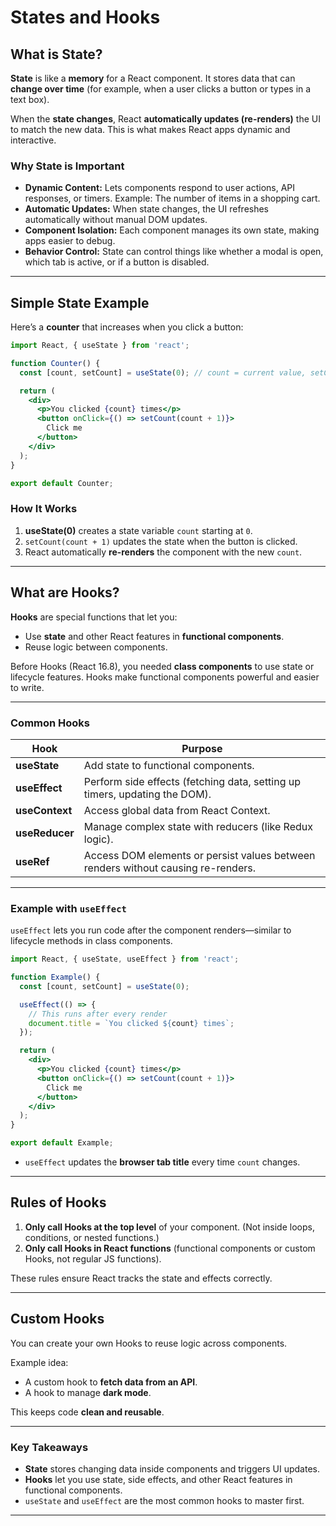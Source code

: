 # States and Hooks 

## What is State?

**State** is like a **memory** for a React component.
It stores data that can **change over time** (for example, when a user clicks a button or types in a text box).

When the **state changes**, React **automatically updates (re-renders)** the UI to match the new data.
This is what makes React apps dynamic and interactive.

### Why State is Important

* **Dynamic Content:** Lets components respond to user actions, API responses, or timers.
  Example: The number of items in a shopping cart.
* **Automatic Updates:** When state changes, the UI refreshes automatically without manual DOM updates.
* **Component Isolation:** Each component manages its own state, making apps easier to debug.
* **Behavior Control:** State can control things like whether a modal is open, which tab is active, or if a button is disabled.

---

## Simple State Example

Here’s a **counter** that increases when you click a button:

```jsx
import React, { useState } from 'react';

function Counter() {
  const [count, setCount] = useState(0); // count = current value, setCount = function to update it

  return (
    <div>
      <p>You clicked {count} times</p>
      <button onClick={() => setCount(count + 1)}>
        Click me
      </button>
    </div>
  );
}

export default Counter;
```

### How It Works

1. **useState(0)** creates a state variable `count` starting at `0`.
2. `setCount(count + 1)` updates the state when the button is clicked.
3. React automatically **re-renders** the component with the new `count`.

---

## What are Hooks?

**Hooks** are special functions that let you:

* Use **state** and other React features in **functional components**.
* Reuse logic between components.

Before Hooks (React 16.8), you needed **class components** to use state or lifecycle features. Hooks make functional components powerful and easier to write.

---

### Common Hooks

| Hook           | Purpose                                                                           |
| -------------- | --------------------------------------------------------------------------------- |
| **useState**   | Add state to functional components.                                               |
| **useEffect**  | Perform side effects (fetching data, setting up timers, updating the DOM).        |
| **useContext** | Access global data from React Context.                                            |
| **useReducer** | Manage complex state with reducers (like Redux logic).                            |
| **useRef**     | Access DOM elements or persist values between renders without causing re-renders. |

---

### Example with `useEffect`

`useEffect` lets you run code after the component renders—similar to lifecycle methods in class components.

```jsx
import React, { useState, useEffect } from 'react';

function Example() {
  const [count, setCount] = useState(0);

  useEffect(() => {
    // This runs after every render
    document.title = `You clicked ${count} times`;
  });

  return (
    <div>
      <p>You clicked {count} times</p>
      <button onClick={() => setCount(count + 1)}>
        Click me
      </button>
    </div>
  );
}

export default Example;
```

* `useEffect` updates the **browser tab title** every time `count` changes.

---

## Rules of Hooks

1. **Only call Hooks at the top level** of your component.
   (Not inside loops, conditions, or nested functions.)
2. **Only call Hooks in React functions**
   (functional components or custom Hooks, not regular JS functions).

These rules ensure React tracks the state and effects correctly.

---

## Custom Hooks

You can create your own Hooks to reuse logic across components.

Example idea:

* A custom hook to **fetch data from an API**.
* A hook to manage **dark mode**.

This keeps code **clean and reusable**.

---

### Key Takeaways

* **State** stores changing data inside components and triggers UI updates.
* **Hooks** let you use state, side effects, and other React features in functional components.
* `useState` and `useEffect` are the most common hooks to master first.

---


